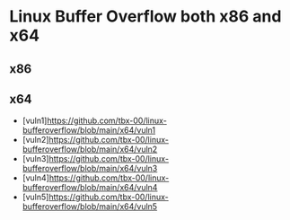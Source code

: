 # Linux Buffer Overflow both x86 and x64


## x86


## x64

* [vuln1]https://github.com/tbx-00/linux-bufferoverflow/blob/main/x64/vuln1
* [vuln2]https://github.com/tbx-00/linux-bufferoverflow/blob/main/x64/vuln2
* [vuln3]https://github.com/tbx-00/linux-bufferoverflow/blob/main/x64/vuln3
* [vuln4]https://github.com/tbx-00/linux-bufferoverflow/blob/main/x64/vuln4
* [vuln5]https://github.com/tbx-00/linux-bufferoverflow/blob/main/x64/vuln5
